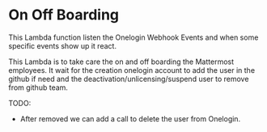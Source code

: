 # On Off Boarding

This Lambda function listen the Onelogin Webhook Events and when some specific events show up it react.

This Lambda is to take care the on and off boarding the Mattermost employees. It wait for the creation onelogin account
to add the user in the github if need and the deactivation/unlicensing/suspend user to remove from github team.


TODO:
  - After removed we can add a call to delete the user from Onelogin.

